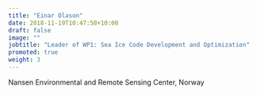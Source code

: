 ```yaml
---
title: "Einar Olason"
date: 2018-11-19T10:47:58+10:00
draft: false
image: ""
jobtitle: "Leader of WP1: Sea Ice Code Development and Optimization"
promoted: true
weight: 3
---
```


Nansen Environmental and Remote Sensing Center, Norway
